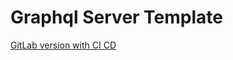 # Graphql Server Template

[GitLab version with CI CD](https://gitlab.com/FMadruga/graphql_server_template)
